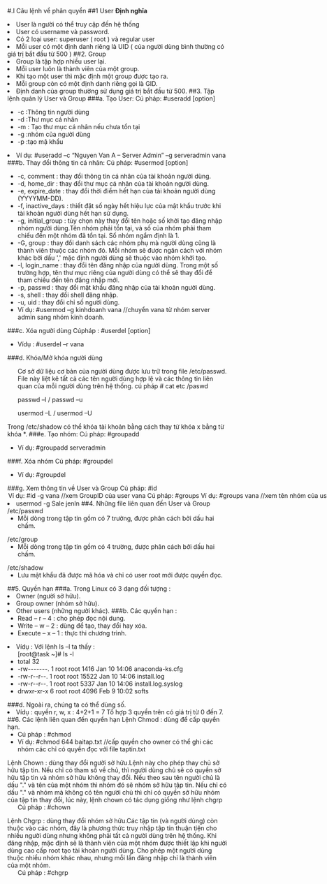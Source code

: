 #.I Câu lệnh về phân quyền
##1 User
**Định nghĩa**
<li> User là người có thể truy cập đến hệ thống
<li> User có username và password.
<li> Có 2 loại user: superuser ( root ) và regular user
<li> Mỗi user có một định danh riêng là UID ( của người dùng bình thường có giá trị bắt đầu từ 500 ) 
##2.  Group
<li>Group là tập hợp nhiều user lại.
<li>Mỗi user luôn là thành viên của một group.
<li>Khi tạo một user thì mặc định một group được tạo ra.
<li>Mỗi group còn có một định danh riêng gọi là GID.
<li>Định danh của group thường sử dụng giá trị bắt đầu từ 500.
##3.  Tập lệnh quản lý User và Group
###a. Tạo User:
Cú pháp: #useradd [option] <username>
<ul>
<li>-c :Thông tin người dùng
<li>-d :Thư mục cá nhân
<li>-m : Tạo thư mục cá nhân nếu chưa tồn tại
<li>-g :nhóm của người dùng
<li>-p :tạo mậ khẩu
</ul>
<li>Ví dụ: #useradd –c “Nguyen Van A – Server Admin” –g serveradmin vana
###b. Thay đổi thông tin cá nhân:
Cú pháp: #usermod [option] <username>
<ul>
<li> -c, comment : thay đổi thông tin cá nhân của tài khoản người dùng.
<li> -d, home_dir : thay đổi thư mục cá nhân của tài khoản người dùng.
<li> -e, expire_date : thay đổi thời điểm hết hạn của tài khoản người dùng (YYYYMM-DD).

<li> -f, inactive_days : thiết đặt số ngày hết hiệu lực của mật khẩu trước khi tài
khoản người dùng hết hạn sử dụng.
<li> -g, initial_group : tùy chọn này thay đổi tên hoặc số khởi tạo đăng nhập nhóm
người dùng.Tên nhóm phải tồn tại, và số của nhóm phải tham chiếu đến một nhóm đã tồn tại.
Số nhóm ngầm định là 1.
<li> -G, group : thay đổi danh sách các nhóm phụ mà người dùng cũng là thành
viên thuộc các nhóm đó. Mỗi nhóm sẽ được ngăn cách với nhóm khác bởi dấu ','
mặc định người dùng sẽ thuộc vào nhóm khởi tạo.
<li> -l, login_name : thay đổi tên đăng nhập của người dùng. Trong một số trường
hợp, tên thư mục riêng của người dùng có thể sẽ thay đổi để tham chiếu đến tên
đăng nhập mới.
<li> -p, passwd : thay đổi mật khẩu đăng nhập của tài khoản người dùng.
<li> -s, shell : thay đổi shell đăng nhập.
<li> -u, uid : thay đổi chỉ số người dùng. 
<li>Ví dụ: #usermod –g kinhdoanh vana  //chuyển vana từ nhóm server admin sang nhóm kinh doanh.
</ul>
###c. Xóa người dùng
Cúpháp : #userdel [option] <username>
<ul>
<li>Vídụ :  #userdel  –r  vana
</ul>
###d. Khóa/Mở khóa người dùng
<ul>
 Cơ sở dữ liệu cơ bản của người dùng được lưu trữ
trong file /etc/passwd. File này liệt kê tất cả các tên người dùng hợp lệ và các
thông tin liên quan của mỗi người dùng trên hệ thống. cú pháp # cat etc /paswd 
</ul>
<ul>
passwd –l <username>  /  passwd –u <username>
</ul>
<ul>
usermod –L <username> /  usermod –U <username>
</ul>
Trong /etc/shadow có thể khóa tài khoản bằng cách thay từ khóa x bằng từ khóa *.
</ul>
###e. Tạo nhóm:
Cú pháp: #groupadd <groupname>
<ul>
<li>Ví dụ: #groupadd serveradmin
</ul>
###f. Xóa nhóm
Cú pháp: #groupdel <groupname>
<ul>
<li>Ví dụ: #groupdel <serveradmin>
</ul>
###g.  Xem thông tin về User và Group
Cú pháp: #id <option> <username>
<ul>
<li>Ví dụ: #id -g vana //xem GroupID của user vana
</ul>
Cú pháp: #groups <username>
<ul>
<li>Ví dụ: #groups vana //xem tên nhóm của user vana
</ul>
###h. Lệnh add user vào Group:
<li>usermod -g Sale jenln
##4.  Những file liên quan đến User và Group
/etc/passwd
<ul>
<li>Mỗi dòng trong tập tin gồm có 7 trường, được phân cách bởi dấu hai chấm.
</ul>
/etc/group
<ul>
<li>Mỗi dòng trong tập tin gồm có 4 trường, được phân cách bởi dấu hai chấm.
</ul>
/etc/shadow
<ul>
<li>Lưu mật khẩu đã được mã hóa và chỉ có user root mới được quyền đọc.
</ul>
##5.  Quyền hạn
###a. Trong Linux có 3 dạng đối tượng :
<li>	Owner (người sở hữu).
<li>	Group owner (nhóm sở hữu).
<li>	Other users (những người khác).
###b. Các quyền hạn :
<ul>
<li>	Read – r – 4  : cho phép đọc nội dung.
<li>	Write – w – 2  : dùng để tạo, thay đổi hay xóa.
<li>	Execute – x – 1  : thực thi chương trình.
</ul>
<li>Vídụ : Với lệnh ls –l ta thấy :
<ul>
[root@task ~]# ls -l
<li>total 32
<li>-rw-------. 1 root root  1416 Jan 10 14:06 anaconda-ks.cfg
<li>-rw-r--r--. 1 root root 15522 Jan 10 14:06 install.log
<li>-rw-r--r--. 1 root root  5337 Jan 10 14:06 install.log.syslog
<li>drwxr-xr-x  6 root root  4096 Feb  9 10:02 softs
</ul>
###d. Ngoài ra, chúng ta có thể dùng số.
<li>Vídụ : quyền r, w, x : 4+2+1 = 7
Tổ hợp 3 quyền trên có giá trị từ 0 đến 7.
##6.  Các lệnh liên quan đến quyền hạn
Lệnh Chmod : dùng để cấp quyền hạn.
<ul>
<li>Cú pháp : #chmod  <specification> <file>
<li>Ví dụ: #chmod 644 baitap.txt   //cấp quyền cho owner có thể ghi các nhóm các chỉ có quyền đọc với file taptin.txt
</ul>
Lệnh Chown : dùng thay đổi người sở hữu.Lệnh này cho phép thay chủ sở hữu tập tin. Nếu chỉ có tham số về chủ, thì người
dùng chủ sẽ có quyền sở hữu tập tin và nhóm sở hữu không thay đổi. Nếu theo
sau tên người chủ là dấu "." và tên của một nhóm thì nhóm đó sẽ nhóm sở hữu
tập tin. Nếu chỉ có dấu "." và nhóm mà không có tên người chủ thì chỉ có quyền
sở hữu nhóm của tập tin thay đổi, lúc này, lệnh chown có tác dụng giống như
lệnh chgrp
<ul>
Cú pháp : #chown  <owner>  <filename>
</ul>
Lệnh Chgrp : dùng thay đổi nhóm sở hữu.Các tập tin (và người dùng) còn thuộc vào các nhóm, đây là phương thức truy
nhập tập tin thuận tiện cho nhiều người dùng nhưng không phải tất cả người
dùng trên hệ thống. Khi đăng nhập, mặc định sẽ là thành viên của một nhóm
được thiết lập khi người dùng cao cấp root tạo tài khoản người dùng. Cho phép
một người dùng thuộc nhiều nhóm khác nhau, nhưng mỗi lần đăng nhập chỉ là
thành viên của một nhóm. 

<ul>
Cú pháp : #chgrp  <group>  <filename>
 </ul>
